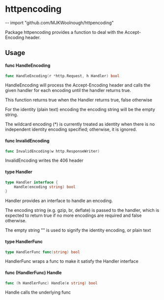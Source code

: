 # httpencoding
--
    import "github.com/MJKWoolnough/httpencoding"

Package httpencoding provides a function to deal with the Accept-Encoding
header.

## Usage

#### func  HandleEncoding

```go
func HandleEncoding(r *http.Request, h Handler) bool
```
HandleEncoding will process the Accept-Encoding header and calls the given
handler for each encoding until the handler returns true.

This function returns true when the Handler returns true, false otherwise

For the identity (plain text) encoding the encoding string will be the empty
string.

The wildcard encoding (*) is currently treated as identity when there is no
independent identity encoding specified; otherwise, it is ignored.

#### func  InvalidEncoding

```go
func InvalidEncoding(w http.ResponseWriter)
```
InvalidEncoding writes the 406 header

#### type Handler

```go
type Handler interface {
	Handle(encoding string) bool
}
```

Handler provides an interface to handle an encoding.

The encoding string (e.g. gzip, br, deflate) is passed to the handler, which is
expected to return true if no more encodings are required and false otherwise.

The empty string "" is used to signify the identity encoding, or plain text

#### type HandlerFunc

```go
type HandlerFunc func(string) bool
```

HandlerFunc wraps a func to make it satisfy the Handler interface

#### func (HandlerFunc) Handle

```go
func (h HandlerFunc) Handle(e string) bool
```
Handle calls the underlying func
